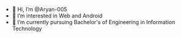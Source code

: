 - 👋 Hi, I’m @Aryan-005
- 👀 I’m interested in Web and Android
- 🌱 I’m currently pursuing Bachelor's of Engineering in Information Technology

<!---
Aryan-005/Aryan-005 is a ✨ special ✨ repository because its `README.md` (this file) appears on your GitHub profile.
You can click the Preview link to take a look at your changes.
--->
